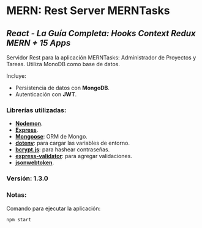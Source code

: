 # MERN: Rest Server MERNTasks

## *React - La Guía Completa: Hooks Context Redux MERN + 15 Apps*

Servidor Rest para la aplicación MERNTasks: Administrador de Proyectos y Tareas.
Utiliza MonoDB como base de datos.

Incluye:
- Persistencia de datos con **MongoDB**.
- Autenticación con **JWT**.

### Librerías utilizadas:
- [**Nodemon**](https://www.npmjs.com/package/nodemon).
- [**Express**](https://www.npmjs.com/package/uuid).
- [**Mongoose**](https://www.npmjs.com/package/mongoose): ORM de Mongo.
- [**dotenv**](https://www.npmjs.com/package/dotenv): para cargar las variables de entorno.
- [**bcrypt.js**](www.npmjs.com/package/bcryptjs): para hashear contraseñas.
- [**express-validator**](https://www.npmjs.com/package/express-validator): para agregar validaciones.
- [**jsonwebtoken**](https://www.npmjs.com/package/jsonwebtoken).

### Versión: 1.3.0

### Notas:
Comando para ejecutar la aplicación:
```
npm start
```

